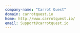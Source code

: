 ```yaml
---
company-name: "Carrot Quest"
domain: carrotquest.io
home: http://www.carrotquest.io/
email: Support@carrotquest.io
---
```




